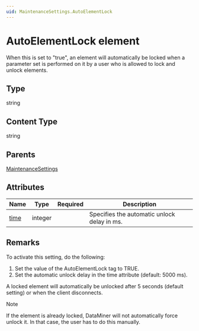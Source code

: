 ```yaml
---
uid: MaintenanceSettings.AutoElementLock
---
```


# AutoElementLock element

When this is set to "true", an element will automatically be locked when a parameter set is performed on it by a user who is allowed to lock and unlock elements.

## Type

string

## Content Type

string

## Parents

[MaintenanceSettings](xref:MaintenanceSettings)

## Attributes

| Name | Type | Required | Description |
| --- | --- | --- | --- |
| [time](xref:MaintenanceSettings.AutoElementLock-time) | integer |  | Specifies the automatic unlock delay in ms. |

## Remarks

To activate this setting, do the following:

1. Set the value of the AutoElementLock tag to TRUE.
1. Set the automatic unlock delay in the time attribute (default: 5000 ms).

A locked element will automatically be unlocked after 5 seconds (default setting) or when the client disconnects.

> [!NOTE]
> If the element is already locked, DataMiner will not automatically force unlock it. In that case, the user has to do this manually.
